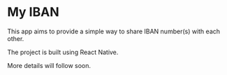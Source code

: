# My IBAN

This app aims to provide a simple way to share IBAN number(s) with each other.

The project is built using React Native.

More details will follow soon.
